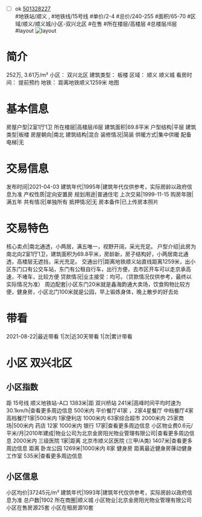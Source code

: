 - [ ] ok [501328227](https://bj.5i5j.com/ershoufang/501328227.html)  
 #地铁站/顺义 ,  #地铁线/15号线
#单价/2-4 #总价/240-255 #面积/65-70   #区域/顺义/顺义城/小区-双兴北区 #在售 #所在楼层/高楼层 #总楼层/6层 #layout 
![layout](http://image2a.5i5j.com/bdir/layout/105550.jpg_P5.jpg) 
# 简介 
 252万,  3.61万/m² 
小区： 双兴北区
建筑类型： 板楼
区域： 顺义 顺义城
看房时间： 提前预约
地铁： 距离地铁顺义1259米 地图
# 基本信息 
 房屋户型|2室1厅1卫
所在楼层|高楼层/6层
建筑面积|69.8平米
户型结构|平层
建筑类型|板楼
房屋朝向|南北
建筑结构|混合
装修情况|简装
供暖方式|集中供暖
配备电梯|无
# 交易信息 
 发布时间|2021-04-03
建筑年代|1995年|建筑年代仅供参考，实际房龄以政府信息为准
产权性质|定向安置房
规划用途|普通住宅
上次交易|1999-11-15
购房年限|满五年
共有情况|单独所有
抵押情况|无
房本备件|已上传房本照片
# 交易特色 
 核心卖点|南北通透，小两居，满五唯一，视野开阔，采光充足。
户型介绍|此房为南北向2室1厅1卫，建筑面积为69.8平米，房龄新，房子结构好，小两居南北通透，高楼层无遮挡，采光充足。
交通出行|距离地铁顺义站直线距离1259米，出小区东门口有公交车站，东门有公租自行车，出行方便，去市区开车可以走京承高速，不堵车，比较方便
贷款情况|业主接受：均可。（贷款情况仅供参考，最终以实际情况为准）
周边配套|小区东门20米就是鑫海韵通大卖场，饮食购物比较方便，健身房，小区北门100米就是公园，早上锻炼身体，晚上散步的好去处
# 带看 
 2021-08-22|最近带看	 1|次|近30天带看	 1|次|累计带看
# 小区 双兴北区
## 小区指数 
 距 15号线 顺义地铁站-A口 1383米|距 双兴桥站 241米|高峰时间平均时速为30.1km/h|查看更多周边信息
500米内 平价餐厅41家 ，2家4星餐厅
中档餐厅4家
高档餐厅1家|500米内 1家便利店
1000米内 63家综合超市
2000米内 25家商场|500米内 药店 12家
1000米内 银行 17家|查看更多周边信息
小区物业费0.6元/平米/月|2010年建成|物业公司为北京金房阳光物业管理有限公司|查看更多周边信息
2000米内 三级医院 1家|距离 北京市顺义区医院 (三甲/A类) 1407米|查看更多周边信息
距离 卧龙公园 1269米|1000米内 8家 健身房
距离最近健身房葎动健身工作室 535米|查看更多周边信息
## 小区信息 
 小区均价|37245元/m²
建筑年代|1993年|建筑年代仅供参考，实际房龄以政府信息为准
总户数|1902
所在商圈|顺义城
小区物业|北京金房阳光物业管理有限公司
小区在售房源25套
小区在租房源10套
